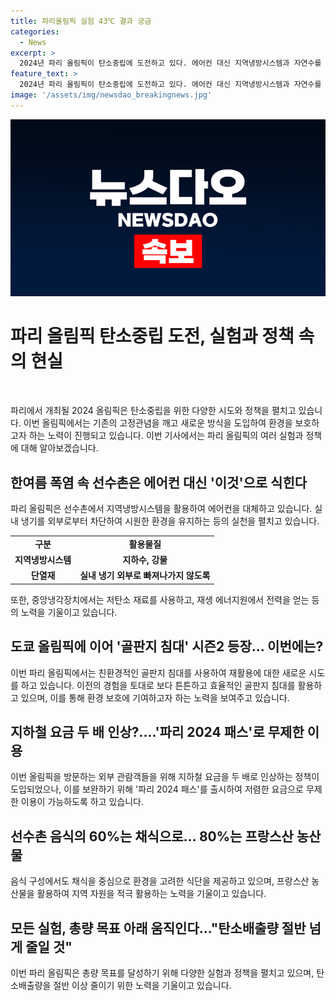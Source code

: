 ```yaml
---
title: 파리올림픽 실험 43℃ 결과 궁금
categories:
  - News
excerpt: >
  2024년 파리 올림픽이 탄소중립에 도전하고 있다. 에어컨 대신 지역냉방시스템과 자연수를 활용하여 선수촌을 냉각하는 등 채식 메뉴를 늘리고 식품의 이동거리를 줄이는 등 다양한 노력을 기울이고 있다. 또한 골판지 침대와 지하철 요금 인상에 대한 논란이 있지만, 지하철 무제한 이용권과 채식 식단으로 관중들의 관심을 끌고 있다. 150만 톤으로 탄소 배출을 50% 감축하는 목표를 세워, 다양한 분야에서 노력 중이다. 올림픽이 탄소중립에 도전하는 쇼케이스로 주목받고 있다.
feature_text: >
  2024년 파리 올림픽이 탄소중립에 도전하고 있다. 에어컨 대신 지역냉방시스템과 자연수를 활용하여 선수촌을 냉각하는 등 채식 메뉴를 늘리고 식품의 이동거리를 줄이는 등 다양한 노력을 기울이고 있다. 또한 골판지 침대와 지하철 요금 인상에 대한 논란이 있지만, 지하철 무제한 이용권과 채식 식단으로 관중들의 관심을 끌고 있다. 150만 톤으로 탄소 배출을 50% 감축하는 목표를 세워, 다양한 분야에서 노력 중이다. 올림픽이 탄소중립에 도전하는 쇼케이스로 주목받고 있다.
image: '/assets/img/newsdao_breakingnews.jpg'
---
```


<p><img src="/assets/img/newsdao_breakingnews.jpg" alt="implanttips 속보" /></p>

<h1>파리 올림픽 탄소중립 도전, 실험과 정책 속의 현실</h1>

<p data-ke-size="size16">&nbsp;</p>

<p>파리에서 개최될 2024 올림픽은 탄소중립을 위한 다양한 시도와 정책을 펼치고 있습니다. 이번 올림픽에서는 기존의 고정관념을 깨고 새로운 방식을 도입하여 환경을 보호하고자 하는 노력이 진행되고 있습니다. 이번 기사에서는 파리 올림픽의 여러 실험과 정책에 대해 알아보겠습니다.</p>

<h2 data-ke-size="size26">한여름 폭염 속 선수촌은 에어컨 대신 '이것'으로 식힌다</h2>

<p data-ke-size="size16">파리 올림픽은 선수촌에서 지역냉방시스템을 활용하여 에어컨을 대체하고 있습니다. 실내 냉기를 외부로부터 차단하여 시원한 환경을 유지하는 등의 실천을 펼치고 있습니다.</p>

<table>
    <tr>
        <td style="text-align: center; height: 17px;"><b>구분</b></td>
        <td style="text-align: center; height: 17px;"><b>활용물질</b></td>
    </tr>
    <tr>
        <td style="text-align: center; height: 17px;"><b>지역냉방시스템</b></td>
        <td style="text-align: center; height: 17px;"><b>지하수, 강물</b></td>
    </tr>
    <tr>
        <td style="text-align: center; height: 17px;"><b>단열재</b></td>
        <td style="text-align: center; height: 17px;"><b>실내 냉기 외부로 빠져나가지 않도록</b></td>
    </tr>
</table>

<p data-ke-size="size16">또한, 중앙냉각장치에서는 저탄소 재료를 사용하고, 재생 에너지원에서 전력을 얻는 등의 노력을 기울이고 있습니다.</p>

<h2 data-ke-size="size26">도쿄 올림픽에 이어 '골판지 침대' 시즌2 등장... 이번에는?</h2>

<p data-ke-size="size16">이번 파리 올림픽에서는 친환경적인 골판지 침대를 사용하여 재활용에 대한 새로운 시도를 하고 있습니다. 이전의 경험을 토대로 보다 튼튼하고 효율적인 골판지 침대를 활용하고 있으며, 이를 통해 환경 보호에 기여하고자 하는 노력을 보여주고 있습니다.</p>

<h2 data-ke-size="size26">지하철 요금 두 배 인상?....'파리 2024 패스'로 무제한 이용</h2>

<p data-ke-size="size16">이번 올림픽을 방문하는 외부 관람객들을 위해 지하철 요금을 두 배로 인상하는 정책이 도입되었으나, 이를 보완하기 위해 '파리 2024 패스'를 출시하여 저렴한 요금으로 무제한 이용이 가능하도록 하고 있습니다.</p>

<h2 data-ke-size="size26">선수촌 음식의 60%는 채식으로... 80%는 프랑스산 농산물</h2>

<p data-ke-size="size16">음식 구성에서도 채식을 중심으로 환경을 고려한 식단을 제공하고 있으며, 프랑스산 농산물을 활용하여 지역 자원을 적극 활용하는 노력을 기울이고 있습니다.</p>

<h2 data-ke-size="size26">모든 실험, 총량 목표 아래 움직인다..."탄소배출량 절반 넘게 줄일 것"</h2>

<p data-ke-size="size16">이번 파리 올림픽은 총량 목표를 달성하기 위해 다양한 실험과 정책을 펼치고 있으며, 탄소배출량을 절반 이상 줄이기 위한 노력을 기울이고 있습니다.</p>

<p data-ke-size="size16">&nbsp;</p>

<p data-ke-size="size16">&nbsp;</p>

<p data-ke-size="size16">&nbsp;</p>

